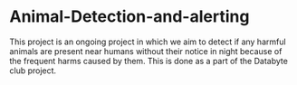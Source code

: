 # Animal-Detection-and-alerting
This project is an ongoing project in which we aim to detect if any harmful animals are present near humans without their notice in night because of the frequent harms caused by them. This is done as a part of the Databyte club project.
